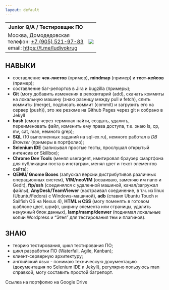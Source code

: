 ```yaml
---
layout: default
---
```


<table border="0">
   <tr>
    <th>Junior Q/A / Тестировщик ПО</th>
    <th> </th>

   </tr>
   <tr><td>
Москва, Домодедовская <br>
телефон: <a href="tel:+79055219783"> +7 (905) 521-97-83</a> <br>
email: <a href="mailto:ludi.vokrug@gmail.com>ludi.vokrug@gmail.com</a> <br>
Telegram: <a rhef="https://t.me/ludivokrug">https://t.me/ludivokrug</a></td>
<td><img src="http://tekstovod.github.io/pic/ava.jpg"></td></tr>
</table> 


## НАВЫКИ
+ составление __чек-листов__ (пример), **mindmap** (пример) и **тест-кейсов** (пример);
+ составление баг-репортов в Jira и bugzilla (примеры);
+ **Git** (могу добавить изменения в репозитарий (add), скачать коммиты на локальную машину (знаю разницу между pull и fetch), слить коммиты (merge), подписать коммит (commit) и загрузить его на сервер (push)), это же резюме на Github Pages через git и собрано в Jekyll
+ **bash** (смогу через терминал найти, создать, удалить, переименовать файл, изменить ему права доступа, т.е. знаю ls, cp, mv, cat, man, немного grep);
+ **SQL** (10 выполненных заданий на sql-ex.ru), немного работал в _DB Browser_ (примеры в портфолио);
+ **Selenium IDE** (записывал простые тесты, прослушал открытый интенсив от Skillbox);
+ **Chrome Dev Tools** (менял useragent, имитировал браузер смартфона для публикации поста в инстаграм, менял цвет и текст элементов сайта);
+ **QEMU/ Gnome Boxes** (запускал версии дистрибутивов различных операционных систем), **VIM/neoVIM** (осваиваю, заменяю им nano и Gedit), **ftp/ssh** (соединялся с удаленной машиной, качал/загружал файлы), **AnyDesk/TeamViewer** (настраивал соединение, в т.ч. из linux (Ubuntu/Fedora) с Windows-машиной), **adb** (ставил Ubuntu Touch и Sailfish OS на Nexus 4), **HTML и CSS** (могу поменять в готовом шаблоне цвет, шрифт, ширину элемента или страницы, удалить ненужный блок данных), **lamp/mamp/denwer** (поднимал локальные копии Wordpress и “Эгея” для тестирования тем и плагинов).
 
## ЗНАЮ

+ теорию тестирования, цикл тестирования ПО;
+ цикл разработки ПО (Waterfall, Agile, Kanban);
+ клиент-серверную архитектуру;
+ английский язык - понимаю техническую документацию (документация по Selenium IDE и Jekyll), регулярно пользуюсь man справкой, могу составить простой багрепорт.

Ссылка на портфолио на Google Drive 

